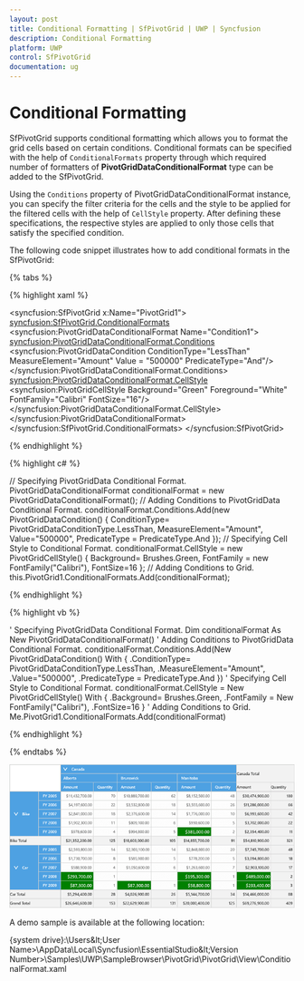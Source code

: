 ```yaml
---
layout: post
title: Conditional Formatting | SfPivotGrid | UWP | Syncfusion
description: Conditional Formatting
platform: UWP
control: SfPivotGrid
documentation: ug
---
```


# Conditional Formatting

SfPivotGrid supports conditional formatting which allows you to format the grid cells based on certain conditions. Conditional formats can be specified with the help of `ConditionalFormats` property through which required number of formatters of **PivotGridDataConditionalFormat** type can be added to the SfPivotGrid.

Using the `Conditions` property of PivotGridDataConditionalFormat instance, you can specify the filter criteria for the cells and the style to be applied for the filtered cells with the help of `CellStyle` property. After defining these specifications, the respective styles are applied to only those cells that satisfy the specified condition.

The following code snippet illustrates how to add conditional formats in the SfPivotGrid:

{% tabs %}

{% highlight xaml %}

<syncfusion:SfPivotGrid x:Name="PivotGrid1">
    <syncfusion:SfPivotGrid.ConditionalFormats>
        <!-- Adding Conditions -->
        <syncfusion:PivotGridDataConditionalFormat Name="Condition1">
            <!-- Specifying Conditions -->
            <syncfusion:PivotGridDataConditionalFormat.Conditions>
                <syncfusion:PivotGridDataCondition ConditionType="LessThan" MeasureElement="Amount"
                                                   Value = "500000" PredicateType="And"/>
            </syncfusion:PivotGridDataConditionalFormat.Conditions>
            <!-- Specifying Cell Style -->
            <syncfusion:PivotGridDataConditionalFormat.CellStyle>
                <syncfusion:PivotGridCellStyle Background="Green" Foreground="White" FontFamily="Calibri" FontSize="16"/>
            </syncfusion:PivotGridDataConditionalFormat.CellStyle>
        </syncfusion:PivotGridDataConditionalFormat>
    </syncfusion:SfPivotGrid.ConditionalFormats>
</syncfusion:SfPivotGrid>

{% endhighlight %}

{% highlight c# %}

// Specifying PivotGridData Conditional Format.
PivotGridDataConditionalFormat conditionalFormat = new PivotGridDataConditionalFormat();
// Adding Conditions to PivotGridData Conditional Format.
conditionalFormat.Conditions.Add(new PivotGridDataCondition()
{
    ConditionType= PivotGridDataConditionType.LessThan,
    MeasureElement="Amount",
    Value="500000",
    PredicateType = PredicateType.And
});
// Specifying Cell Style to Conditional Format.
conditionalFormat.CellStyle = new PivotGridCellStyle()
{
    Background= Brushes.Green,
    FontFamily = new FontFamily("Calibri"),
    FontSize=16
};
// Adding Conditions to Grid.
this.PivotGrid1.ConditionalFormats.Add(conditionalFormat);

{% endhighlight %}

{% highlight vb %}

' Specifying PivotGridData Conditional Format.
Dim conditionalFormat As New PivotGridDataConditionalFormat()
' Adding Conditions to PivotGridData Conditional Format.
conditionalFormat.Conditions.Add(New PivotGridDataCondition() With
{
    .ConditionType= PivotGridDataConditionType.LessThan,
    .MeasureElement="Amount", .Value="500000",
    .PredicateType = PredicateType.And
})
' Specifying Cell Style to Conditional Format.
conditionalFormat.CellStyle = New PivotGridCellStyle() With
{
    .Background= Brushes.Green,
    .FontFamily = New FontFamily("Calibri"),
    .FontSize=16
}
' Adding Conditions to Grid.
Me.PivotGrid1.ConditionalFormats.Add(conditionalFormat)

{% endhighlight %}

{% endtabs %}

![](Conditional-Formatting_images/conditional-formatting.png)

A demo sample is available at the following location:

{system drive}:\Users\&lt;User Name&gt;\AppData\Local\Syncfusion\EssentialStudio\&lt;Version Number&gt;\Samples\UWP\SampleBrowser\PivotGrid\PivotGrid\View\ConditionalFormat.xaml